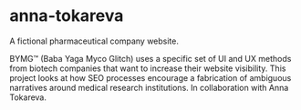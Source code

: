 # anna-tokareva
A fictional pharmaceutical company website. 

BYMG™ (Baba Yaga Myco Glitch) uses a specific set of UI and UX methods from biotech companies that want to increase their website visibility. 
This project looks at how SEO processes encourage a fabrication of ambiguous narratives around medical research institutions. 
In collaboration with Anna Tokareva.
